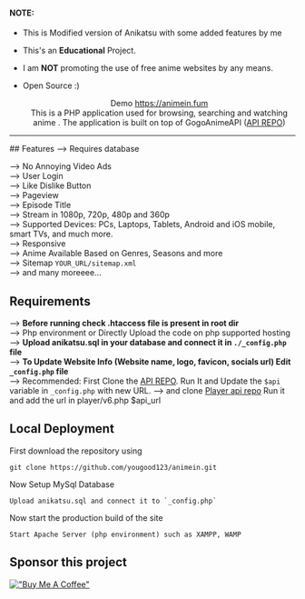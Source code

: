 

#### NOTE:
* This is Modified version of Anikatsu with some added features by me
* This's an **Educational** Project.
* I am **NOT** promoting the use of free anime websites by any means.
* Open Source :)


  <p align="center">
    Demo <a href="https://animein.fun">https://animein.fum</a> <br>
    This is a PHP application used for browsing, searching and watching anime . The application is built on top of GogoAnimeAPI (<a href="https://github.com/shashankktiwariii/anikatsu-api">API REPO</a>)
  </p>
</p>

<!-- PREVIEW IMAGE --!>

<hr/>

## Features 
--> Requires database <br>
--> No Annoying Video Ads<br>
--> User Login<br>
--> Like Dislike Button<br>
--> Pageview<br>
--> Episode Title<br>
--> Stream in 1080p, 720p, 480p and 360p<br>
--> Supported Devices: PCs, Laptops, Tablets, Android and iOS mobile, smart TVs, and much more.<br>
--> Responsive<br>
--> Anime Available Based on Genres, Seasons and more<br>
--> Sitemap `YOUR_URL/sitemap.xml`<br>
--> and many moreeee...




## Requirements
--> **Before running check .htaccess file is present in root dir**
<br>
--> Php environment or Directly Upload the code on php supported hosting 
<br>
--> **Upload anikatsu.sql in your database and connect it in `./_config.php` file**
<br>
--> **To Update Website Info (Website name, logo, favicon, socials url) Edit `_config.php` file**
<br>
--> Recommended: First Clone the <a href="https://github.com/yougood123/animeinapi">API REPO</a>. Run It and Update the `$api` variable in `_config.php` with new URL. 
--> and  clone <a href="https//github.com/yougood123/animeinplayer">Player api repo</a> Run it and add the url in player/v6.php $api_url


## Local Deployment

First download the repository using
```
git clone https://github.com/yougood123/animein.git
```

Now Setup MySql Database
```
Upload anikatsu.sql and connect it to `_config.php`
```

Now start the production build of the site
```
Start Apache Server (php environment) such as XAMPP, WAMP
```


## Sponsor this project

[!["Buy Me A Coffee"](https://www.buymeacoffee.com/assets/img/custom_images/orange_img.png)](https://www.buymeacoffee.com/dgeeta929U)
